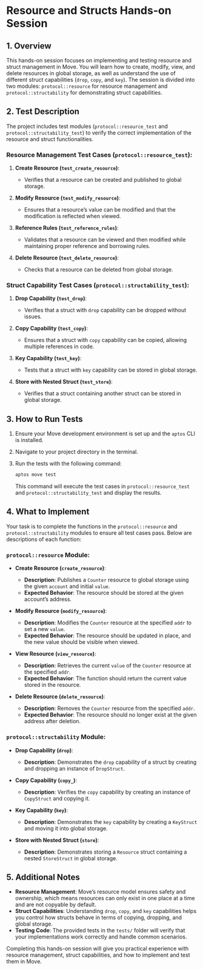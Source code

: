 # Resource and Structs Hands-on Session

## 1. Overview

This hands-on session focuses on implementing and testing resource and struct management in Move. You will learn how to create, modify, view, and delete resources in global storage, as well as understand the use of different struct capabilities (`drop`, `copy`, and `key`). The session is divided into two modules: `protocol::resource` for resource management and `protocol::structability` for demonstrating struct capabilities.

## 2. Test Description

The project includes test modules (`protocol::resource_test` and `protocol::structability_test`) to verify the correct implementation of the resource and struct functionalities.

### Resource Management Test Cases (`protocol::resource_test`):

1. **Create Resource (`test_create_resource`)**:

   - Verifies that a resource can be created and published to global storage.

2. **Modify Resource (`test_modify_resource`)**:

   - Ensures that a resource’s value can be modified and that the modification is reflected when viewed.

3. **Reference Rules (`test_reference_rules`)**:

   - Validates that a resource can be viewed and then modified while maintaining proper reference and borrowing rules.

4. **Delete Resource (`test_delete_resource`)**:
   - Checks that a resource can be deleted from global storage.

### Struct Capability Test Cases (`protocol::structability_test`):

1. **Drop Capability (`test_drop`)**:

   - Verifies that a struct with `drop` capability can be dropped without issues.

2. **Copy Capability (`test_copy`)**:

   - Ensures that a struct with `copy` capability can be copied, allowing multiple references in code.

3. **Key Capability (`test_key`)**:

   - Tests that a struct with `key` capability can be stored in global storage.

4. **Store with Nested Struct (`test_store`)**:
   - Verifies that a struct containing another struct can be stored in global storage.

## 3. How to Run Tests

1. Ensure your Move development environment is set up and the `aptos` CLI is installed.

2. Navigate to your project directory in the terminal.

3. Run the tests with the following command:
   ```bash
   aptos move test
   ```
   This command will execute the test cases in `protocol::resource_test` and `protocol::structability_test` and display the results.

## 4. What to Implement

Your task is to complete the functions in the `protocol::resource` and `protocol::structability` modules to ensure all test cases pass. Below are descriptions of each function:

### `protocol::resource` Module:

- **Create Resource (`create_resource`)**:

  - **Description**: Publishes a `Counter` resource to global storage using the given `account` and initial `value`.
  - **Expected Behavior**: The resource should be stored at the given account’s address.

- **Modify Resource (`modify_resource`)**:

  - **Description**: Modifies the `Counter` resource at the specified `addr` to set a new `value`.
  - **Expected Behavior**: The resource should be updated in place, and the new value should be visible when viewed.

- **View Resource (`view_resource`)**:

  - **Description**: Retrieves the current `value` of the `Counter` resource at the specified `addr`.
  - **Expected Behavior**: The function should return the current value stored in the resource.

- **Delete Resource (`delete_resource`)**:
  - **Description**: Removes the `Counter` resource from the specified `addr`.
  - **Expected Behavior**: The resource should no longer exist at the given address after deletion.

### `protocol::structability` Module:

- **Drop Capability (`drop`)**:

  - **Description**: Demonstrates the `drop` capability of a struct by creating and dropping an instance of `DropStruct`.

- **Copy Capability (`copy_`)**:

  - **Description**: Verifies the `copy` capability by creating an instance of `CopyStruct` and copying it.

- **Key Capability (`key`)**:

  - **Description**: Demonstrates the `key` capability by creating a `KeyStruct` and moving it into global storage.

- **Store with Nested Struct (`store`)**:
  - **Description**: Demonstrates storing a `Resource` struct containing a nested `StoreStruct` in global storage.

## 5. Additional Notes

- **Resource Management**: Move’s resource model ensures safety and ownership, which means resources can only exist in one place at a time and are not copyable by default.
- **Struct Capabilities**: Understanding `drop`, `copy`, and `key` capabilities helps you control how structs behave in terms of copying, dropping, and global storage.
- **Testing Code**: The provided tests in the `tests/` folder will verify that your implementations work correctly and handle common scenarios.

Completing this hands-on session will give you practical experience with resource management, struct capabilities, and how to implement and test them in Move.
